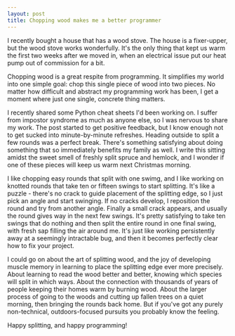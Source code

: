 ```yaml
---
layout: post
title: Chopping wood makes me a better programmer
---
```


I recently bought a house that has a wood stove. The house is a fixer-upper, but the wood stove works wonderfully. It's the only thing that kept us warm the first two weeks after we moved in, when an electrical issue put our heat pump out of commission for a bit.

Chopping wood is a great respite from programming. It simplifies my world into one simple goal: chop this single piece of wood into two pieces. No matter how difficult and abstract my programming work has been, I get a moment where just one single, concrete thing matters.

I recently shared some Python cheat sheets I'd been working on. I suffer from impostor syndrome as much as anyone else, so I was nervous to share my work. The post started to get positive feedback, but I know enough not to get sucked into minute-by-minute refreshes. Heading outside to split a few rounds was a perfect break. There's something satisfying about doing something that so immediately benefits my family as well. I write this sitting amidst the sweet smell of freshly split spruce and hemlock, and I wonder if one of these pieces will keep us warm next Christmas morning.

I like chopping easy rounds that split with one swimg, and I like working on knotted rounds that take ten or fifteen swings to start splitting. It's like a puzzle - there's no crack to guide placement of the splitting edge, so I just pick an angle and start swinging. If no cracks develop, I reposition the round and try from another angle. Finally a small crack appears, and usually the round gives way in the next few swings. It's pretty satisfying to take ten swings that do nothing and then split the entire round in one final swing, with fresh sap filling the air around me. It's just like working persistently away at a seemingly intractable bug, and then it becomes perfectly clear how to fix your project.

I could go on about the art of splitting wood, and the joy of developing muscle memory in learning to place the splitting edge ever more precisely. About learning to read the wood better and better, knowing which species will split in which ways. About the connection with thousands of years of people keeping their homes warm by burning wood. About the larger process of going to the woods and cutting up fallen trees on a quiet morning, then bringing the rounds back home. But if you've got any purely non-technical, outdoors-focused pursuits you probably know the feeling.

Happy splitting, and happy programming!